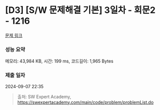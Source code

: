 # [D3] [S/W 문제해결 기본] 3일차 - 회문2 - 1216 

[문제 링크](https://swexpertacademy.com/main/code/problem/problemDetail.do?contestProbId=AV14Rq5aABUCFAYi) 

### 성능 요약

메모리: 43,984 KB, 시간: 199 ms, 코드길이: 1,965 Bytes

### 제출 일자

2024-09-07 22:35



> 출처: SW Expert Academy, https://swexpertacademy.com/main/code/problem/problemList.do